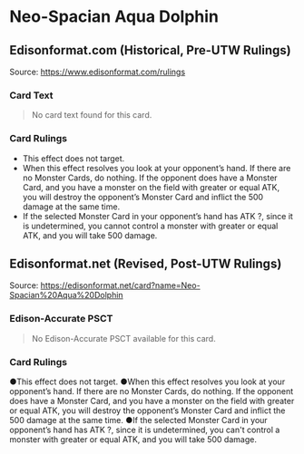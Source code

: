 # Neo-Spacian Aqua Dolphin

## Edisonformat.com (Historical, Pre-UTW Rulings)

Source: https://www.edisonformat.com/rulings

### Card Text

> No card text found for this card.

### Card Rulings

*   This effect does not target.
*   When this effect resolves you look at your opponent’s hand. If there are no Monster Cards, do nothing. If the opponent does have a Monster Card, and you have a monster on the field with greater or equal ATK, you will destroy the opponent’s Monster Card and inflict the 500 damage at the same time.
*   If the selected Monster Card in your opponent’s hand has ATK ?, since it is undetermined, you cannot control a monster with greater or equal ATK, and you will take 500 damage.

## Edisonformat.net (Revised, Post-UTW Rulings)

Source: https://edisonformat.net/card?name=Neo-Spacian%20Aqua%20Dolphin

### Edison-Accurate PSCT

> No Edison-Accurate PSCT available for this card.

### Card Rulings

●This effect does not target.
●When this effect resolves you look at your opponent’s hand. If there are no Monster Cards, do nothing. If the opponent does have a Monster Card, and you have a monster on the field with greater or equal ATK, you will destroy the opponent’s Monster Card and inflict the 500 damage at the same time.
●If the selected Monster Card in your opponent’s hand has ATK ?, since it is undetermined, you can't control a monster with greater or equal ATK, and you will take 500 damage.
            